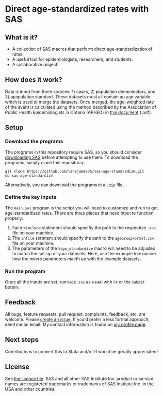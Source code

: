 # Direct age-standardized rates with SAS
## What is it?
* A collection of SAS macros that perform direct age-standardization of rates.
* A useful tool for epidemiologists, researchers, and students.
* A collaborative project!
## How does it work?
Data is input from three sources: 1) cases, 2) population demoninators, and 3) apopulation standard. These datasets must all contain an age variable which is used to merge the datasets. Once merged, the age-weighted rate of the event is calculated using the method described by the Association of Public Health Epidemiologists in Ontario (APHEO) in [this document](http://http://core.apheo.ca/resources/indicators/Standardization%20report_NamBains_FINALMarch16.pdf) (.pdf).
## Setup
### Download the programs
The programs in this repository require SAS, so you should consider [downloading SAS](https://www.sas.com/en_us/software/university-edition.html) before attempting to use them.
To download the programs, simply clone this repositrory:

```
git clone https://github.com/lanejames35/sas-age-standardize.git
cd sas-age-standardize
```

Alternatively, you can download the programs in a `.zip` file.

### Define the key inputs
The `main.sas` program is the script you will need to customize and run to get age-standardized rates. There are three places that need input to function properly:
   1. Each `%include` statement should specifiy the path to the respective `.sas` file on your machine.
   2. The `infile` statment should specify the path to the `ageGroupFormat.csv` file on your machine.
   3. The parameters of the `%age_standardize` macro will need to be adjusted to match the set-up of your datasets. Here, use the example to examine how the macro parameters macth up with the example datasets.

### Run the program
Once all the inputs are set, run `main.sas` as usual with `F4` or the `Submit` button.
## Feedback
All bugs, feature requests, pull request, complaints, feedback, etc. are welcome. Please [create an issue](https://github.com/lanejames35/sas-age-standardize/issues).
If you'd prefer a less formal approach, send me an email. My contact information is found on [my profile page](https://github.com/lanejames35).

## Next steps
Contributions to convert this to Stata and/or R would be greatly appreciated!

## License
See [the licence file](https://github.com/lanejames35/sas-age-standardize/blob/master/LICENSE).
SAS and all other SAS Institute Inc. product or service names are registered trademarks or trademarks of SAS Institute Inc. in the USA and other countries.
